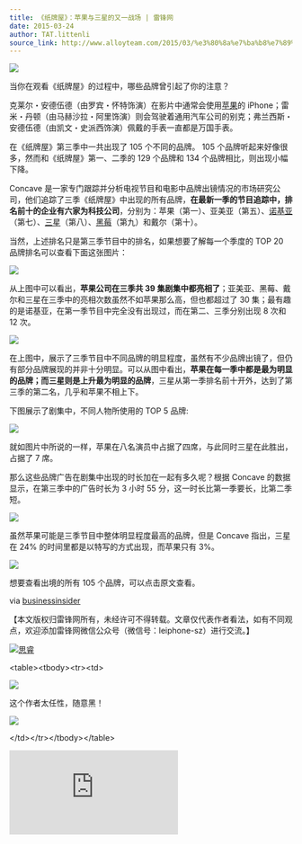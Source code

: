 ```yaml
---
title: 《纸牌屋》：苹果与三星的又一战场 | 雷锋网
date: 2015-03-24
author: TAT.littenli
source_link: http://www.alloyteam.com/2015/03/%e3%80%8a%e7%ba%b8%e7%89%8c%e5%b1%8b%e3%80%8b%ef%bc%9a%e8%8b%b9%e6%9e%9c%e4%b8%8e%e4%b8%89%e6%98%9f%e7%9a%84%e5%8f%88%e4%b8%80%e6%88%98%e5%9c%ba-%e9%9b%b7%e9%94%8b%e7%bd%91/
---
```


<!-- {% raw %} - for jekyll -->

![](http://leiphone.qiniudn.com/uploads/new/article/600_600/201503/550fb2187739e.png)

当你在观看《纸牌屋》的过程中，哪些品牌曾引起了你的注意？

克莱尔・安德伍德（由罗宾・怀特饰演）在影片中通常会使用[苹果](http://www.leiphone.com/tag/%E8%8B%B9%E6%9E%9C)的 iPhone；雷米・丹顿（由马赫沙拉・阿里饰演）则会驾驶着通用汽车公司的别克；弗兰西斯・安德伍德（由凯文・史派西饰演）佩戴的手表一直都是万国手表。

在《纸牌屋》第三季中一共出现了 105 个不同的品牌。 105 个品牌听起来好像很多，然而和《纸牌屋》第一、二季的 129 个品牌和 134 个品牌相比，则出现小幅下降。

Concave 是一家专门跟踪并分析电视节目和电影中品牌出镜情况的市场研究公司，他们追踪了三季《纸牌屋》中出现的所有品牌，**在最新一季的节目追踪中，排名前十的企业有六家为科技公司**，分别为：苹果（第一）、亚美亚（第五）、[诺基亚](http://www.leiphone.com/tag/%E8%AF%BA%E5%9F%BA%E4%BA%9A)（第七）、[三星](http://www.leiphone.com/tag/%E4%B8%89%E6%98%9F)（第八）、[黑莓](http://www.leiphone.com/tag/%E9%BB%91%E8%8E%93)（第九）和戴尔（第十）。

当然，上述排名只是第三季节目中的排名，如果想要了解每一个季度的 TOP 20 品牌排名可以查看下面这张图片：

![](http://leiphone.qiniudn.com/uploads/new/article/600_600/201503/550fb21fa9103.png)

从上图中可以看出，**苹果公司在三季共 39 集剧集中都亮相了**；亚美亚、黑莓、戴尔和三星在三季中的亮相次数虽然不如苹果那么高，但也都超过了 30 集；最有趣的是诺基亚，在第一季节目中完全没有出现过，而在第二、三季分别出现 8 次和 12 次。

![](http://leiphone.qiniudn.com/uploads/new/article/600_600/201503/550fb2268f822.png)

在上图中，展示了三季节目中不同品牌的明显程度，虽然有不少品牌出镜了，但仍有部分品牌展现的并非十分明显。可以从图中看出，**苹果在每一季中都是最为明显的品牌；而三星则是上升最为明显的品牌**，三星从第一季排名前十开外，达到了第三季的第二名，几乎和苹果不相上下。

下图展示了剧集中，不同人物所使用的 TOP 5 品牌:

![](http://leiphone.qiniudn.com/uploads/new/article/600_600/201503/550fb22f0a274.png)

就如图片中所说的一样，苹果在八名演员中占据了四席，与此同时三星在此胜出，占据了 7 席。

那么这些品牌广告在剧集中出现的时长加在一起有多久呢？根据 Concave 的数据显示，在第三季中的广告时长为 3 小时 55 分，这一时长比第一季要长，比第二季短。

![](http://leiphone.qiniudn.com/uploads/new/article/600_600/201503/550fb234622b4.png)

虽然苹果可能是三季节目中整体明显程度最高的品牌，但是 Concave 指出，三星在 24% 的时间里都是以特写的方式出现，而苹果只有 3%。

![](http://leiphone.qiniudn.com/uploads/new/article/600_600/201503/550fb23953432.png)

想要查看出境的所有 105 个品牌，可以点击原文查看。

via [businessinsider](http://www.businessinsider.com/house-of-cards-season-3-brands-2015-3)

【本文版权归雷锋网所有，未经许可不得转载。文章仅代表作者看法，如有不同观点，欢迎添加雷锋网微信公众号（微信号：leiphone-sz）进行交流。】

[![思睿](http://www.leiphone.com/uploads/new/avatar/author_avatar/20_100_100.jpg)](http://www.leiphone.com/author/si)

&lt;table>&lt;tbody>&lt;tr>&lt;td>

![](http://www.leiphone.com/images/article/dot_03.png)

这个作者太任性，随意黑！

![](http://www.leiphone.com/images/article/dot_07.png)

&lt;/td>&lt;/tr>&lt;/tbody>&lt;/table>

![思睿](http://www.leiphone.com/news/201503/2FYS23QD2KV5dtHg.html)


<!-- {% endraw %} - for jekyll -->